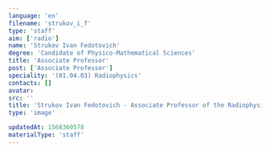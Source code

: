 ```yaml
---
language: 'en'
filename: 'strukov_i_f'
type: 'staff'
aim: ['radio']
name: 'Strukov Ivan Fedotovich'
degree: 'Candidate of Physico-Mathematical Sciences'
title: 'Associate Professor'
post: ['Associate Professor']
speciality: '(01.04.03) Radiophysics'
contacts: []
avatar:
src: ''
title: 'Strukov Ivan Fedotovich - Associate Professor of the Radiophysics Department'
type: 'image'

updatedAt: 1568360578
materialType: 'staff'
---
```


